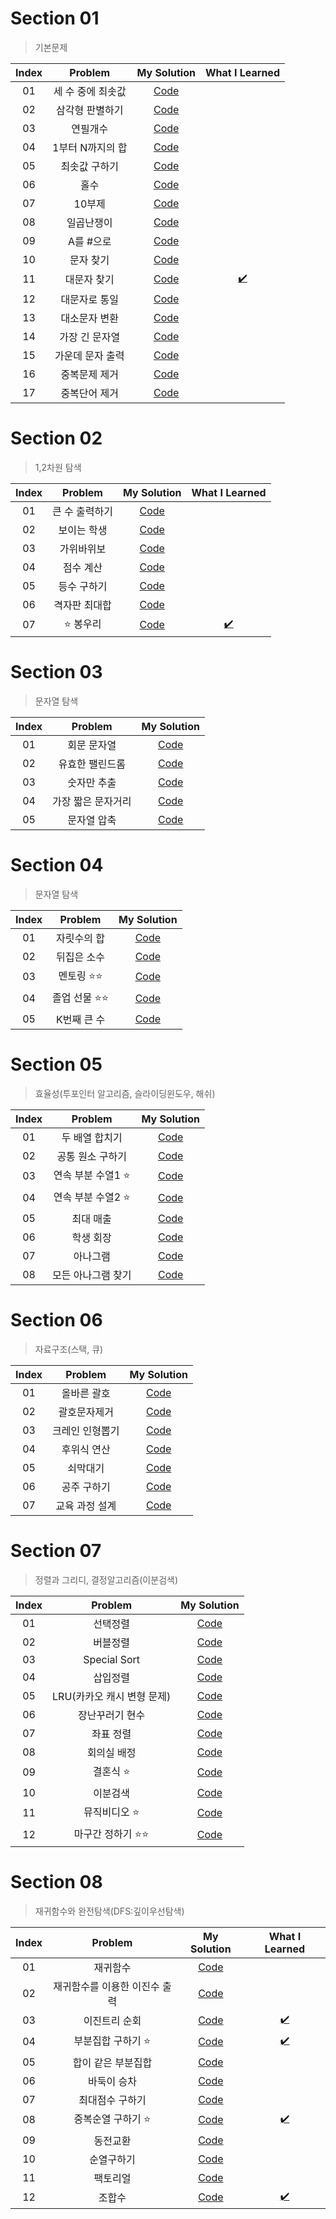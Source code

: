 # Section 01

> 기본문제

| Index |      Problem      |             My Solution              |           What I Learned           |
| :---: | :---------------: | :----------------------------------: | :--------------------------------: |
|  01   | 세 수 중에 최솟값 | [Code](../part3/section01/s01_01.js) |                                    |
|  02   |  삼각형 판별하기  | [Code](../part3/section01/s01_02.js) |                                    |
|  03   |     연필개수      | [Code](../part3/section01/s01_03.js) |                                    |
|  04   | 1부터 N까지의 합  | [Code](../part3/section01/s01_04.js) |                                    |
|  05   |   최솟값 구하기   | [Code](../part3/section01/s01_05.js) |                                    |
|  06   |       홀수        | [Code](../part3/section01/s01_06.js) |                                    |
|  07   |      10부제       | [Code](../part3/section01/s01_07.js) |                                    |
|  08   |    일곱난쟁이     | [Code](../part3/section01/s01_08.js) |                                    |
|  09   |     A를 #으로     | [Code](../part3/section01/s01_09.js) |                                    |
|  10   |     문자 찾기     | [Code](../part3/section01/s01_10.js) |                                    |
|  11   |    대문자 찾기    | [Code](../part3/section01/s01_11.js) | [✔️](../part3/section01/s01_11.md) |
|  12   |   대문자로 통일   | [Code](../part3/section01/s01_12.js) |                                    |
|  13   |   대소문자 변환   | [Code](../part3/section01/s01_13.js) |                                    |
|  14   |  가장 긴 문자열   | [Code](../part3/section01/s01_14.js) |                                    |
|  15   | 가운데 문자 출력  | [Code](../part3/section01/s01_15.js) |                                    |
|  16   |   중복문제 제거   | [Code](../part3/section01/s01_16.js) |                                    |
|  17   |   중복단어 제거   | [Code](../part3/section01/s01_17.js) |                                    |

# Section 02

> 1,2차원 탐색

| Index |    Problem     |             My Solution              |           What I Learned           |
| :---: | :------------: | :----------------------------------: | :--------------------------------: |
|  01   | 큰 수 출력하기 | [Code](../part3/section02/s02_01.js) |                                    |
|  02   |  보이는 학생   | [Code](../part3/section02/s02_02.js) |                                    |
|  03   |   가위바위보   | [Code](../part3/section02/s02_03.js) |                                    |
|  04   |   점수 계산    | [Code](../part3/section02/s02_04.js) |                                    |
|  05   |  등수 구하기   | [Code](../part3/section02/s02_05.js) |                                    |
|  06   | 격자판 최대합  | [Code](../part3/section02/s02_06.js) |                                    |
|  07   |   ⭐️ 봉우리   | [Code](../part3/section02/s02_07.js) | [✔️](../part3/section02/s02_07.md) |

# Section 03

> 문자열 탐색

| Index |      Problem       |             My Solution              |
| :---: | :----------------: | :----------------------------------: |
|  01   |    회문 문자열     | [Code](../part3/section03/s03_01.js) |
|  02   |  유효한 팰린드롬   | [Code](../part3/section03/s03_02.js) |
|  03   |    숫자만 추출     | [Code](../part3/section03/s03_03.js) |
|  04   | 가장 짧은 문자거리 | [Code](../part3/section03/s03_04.js) |
|  05   |    문자열 압축     | [Code](../part3/section03/s03_05.js) |

# Section 04

> 문자열 탐색

| Index |     Problem      |             My Solution              |
| :---: | :--------------: | :----------------------------------: |
|  01   |   자릿수의 합    | [Code](../part3/section04/s04_01.js) |
|  02   |   뒤집은 소수    | [Code](../part3/section04/s04_02.js) |
|  03   |  멘토링 ⭐️⭐️   | [Code](../part3/section04/s04_03.js) |
|  04   | 졸업 선물 ⭐️⭐️ | [Code](../part3/section04/s04_04.js) |
|  05   |   K번째 큰 수    | [Code](../part3/section04/s04_05.js) |

# Section 05

> 효율성(투포인터 알고리즘, 슬라이딩윈도우, 해쉬)

| Index |       Problem       |             My Solution              |
| :---: | :-----------------: | :----------------------------------: |
|  01   |   두 배열 합치기    | [Code](../part3/section05/s05_01.js) |
|  02   |  공통 원소 구하기   | [Code](../part3/section05/s05_02.js) |
|  03   | 연속 부분 수열1 ⭐️ | [Code](../part3/section05/s05_03.js) |
|  04   | 연속 부분 수열2 ⭐️ | [Code](../part3/section05/s05_04.js) |
|  05   |      최대 매출      | [Code](../part3/section05/s05_05.js) |
|  06   |      학생 회장      | [Code](../part3/section05/s05_06.js) |
|  07   |      아나그램       | [Code](../part3/section05/s05_07.js) |
|  08   | 모든 아나그램 찾기  | [Code](../part3/section05/s05_08.js) |

# Section 06

> 자료구조(스택, 큐)

| Index |     Problem     |             My Solution              |
| :---: | :-------------: | :----------------------------------: |
|  01   |   올바른 괄호   | [Code](../part3/section06/s06_01.js) |
|  02   |  괄호문자제거   | [Code](../part3/section06/s06_02.js) |
|  03   | 크레인 인형뽑기 | [Code](../part3/section06/s06_03.js) |
|  04   |   후위식 연산   | [Code](../part3/section06/s06_04.js) |
|  05   |    쇠막대기     | [Code](../part3/section06/s06_05.js) |
|  06   |   공주 구하기   | [Code](../part3/section06/s06_06.js) |
|  07   | 교육 과정 설계  | [Code](../part3/section06/s06_07.js) |

# Section 07

> 정렬과 그리디, 결정알고리즘(이분검색)

| Index |          Problem           |             My Solution              |
| :---: | :------------------------: | :----------------------------------: |
|  01   |          선택정렬          | [Code](../part3/section07/s07_01.js) |
|  02   |          버블정렬          | [Code](../part3/section07/s07_02.js) |
|  03   |        Special Sort        | [Code](../part3/section07/s07_03.js) |
|  04   |          삽입정렬          | [Code](../part3/section07/s07_04.js) |
|  05   | LRU(카카오 캐시 변형 문제) | [Code](../part3/section07/s07_05.js) |
|  06   |      장난꾸러기 현수       | [Code](../part3/section07/s07_06.js) |
|  07   |         좌표 정렬          | [Code](../part3/section07/s07_07.js) |
|  08   |        회의실 배정         | [Code](../part3/section07/s07_08.js) |
|  09   |         결혼식 ⭐️         | [Code](../part3/section07/s07_09.js) |
|  10   |          이분검색          | [Code](../part3/section07/s07_10.js) |
|  11   |       뮤직비디오 ⭐️       | [Code](../part3/section07/s07_11.js) |
|  12   |    마구간 정하기 ⭐️⭐️    | [Code](../part3/section07/s07_12.js) |

# Section 08

> 재귀함수와 완전탐색(DFS:깊이우선탐색)

| Index |            Problem            |             My Solution              |           What I Learned           |
| :---: | :---------------------------: | :----------------------------------: | :--------------------------------: |
|  01   |           재귀함수            | [Code](../part3/section08/s08_01.js) |                                    |
|  02   | 재귀함수를 이용한 이진수 출력 | [Code](../part3/section08/s08_02.js) |                                    |
|  03   |         이진트리 순회         | [Code](../part3/section08/s08_03.js) | [✔️](../part3/section08/s08_03.md) |
|  04   |      부분집합 구하기 ⭐️      | [Code](../part3/section08/s08_04.js) | [✔️](../part3/section08/s08_04.md) |
|  05   |      합이 같은 부분집합       | [Code](../part3/section08/s08_05.js) |                                    |
|  06   |          바둑이 승차          | [Code](../part3/section08/s08_06.js) |                                    |
|  07   |        최대점수 구하기        | [Code](../part3/section08/s08_07.js) |                                    |
|  08   |      중복순열 구하기 ⭐️      | [Code](../part3/section08/s08_08.js) | [✔️](../part3/section08/s08_08.md) |
|  09   |           동전교환            | [Code](../part3/section08/s08_09.js) |                                    |
|  10   |          순열구하기           | [Code](../part3/section08/s08_10.js) |                                    |
|  11   |           팩토리얼            | [Code](../part3/section08/s08_11.js) |                                    |
|  12   |            조합수             | [Code](../part3/section08/s08_12.js) | [✔️](../part3/section08/s08_12.md) |
